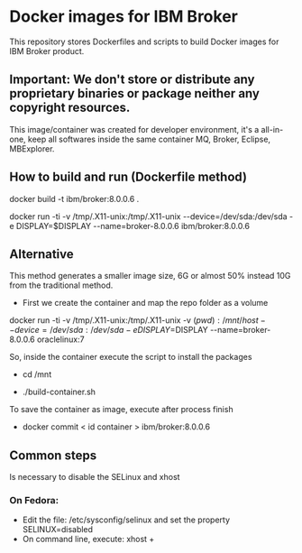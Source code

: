 # Docker images for IBM Broker

This repository stores Dockerfiles and scripts to build Docker images for IBM Broker product. 

## **Important:** We don't store or distribute any proprietary binaries or package neither any copyright resources.

This image/container was created for developer environment, it's a all-in-one, keep all softwares inside the same container MQ, Broker, Eclipse, MBExplorer.

## How to build and run (Dockerfile method)

docker build -t ibm/broker:8.0.0.6 .

docker run -ti -v /tmp/.X11-unix:/tmp/.X11-unix --device=/dev/sda:/dev/sda -e DISPLAY=$DISPLAY --name=broker-8.0.0.6 ibm/broker:8.0.0.6

## Alternative

This method generates a smaller image size, 6G or almost 50% instead 10G from the traditional method.

* First we create the container and map the repo folder as a volume

docker run -ti -v /tmp/.X11-unix:/tmp/.X11-unix -v $(pwd):/mnt/host --device=/dev/sda:/dev/sda -e DISPLAY=$DISPLAY --name=broker-8.0.0.6 oraclelinux:7

So, inside the container execute the script to install the packages

* cd /mnt

* ./build-container.sh

To save the container as image, execute after process finish

* docker commit < id container > ibm/broker:8.0.0.6

## Common steps

Is necessary to disable the SELinux and xhost

### On Fedora:

* Edit the file: /etc/sysconfig/selinux and set the property SELINUX=disabled
* On command line, execute: xhost +
